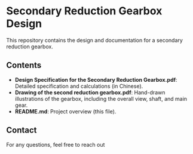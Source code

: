 # Secondary Reduction Gearbox Design

This repository contains the design and documentation for a secondary reduction gearbox.

## Contents

- **Design Specification for the Secondary Reduction Gearbox.pdf**: Detailed specification and calculations (in Chinese).
- **Drawing of the second reduction gearbox.pdf**: Hand-drawn illustrations of the gearbox, including the overall view, shaft, and main gear.
- **README.md**: Project overview (this file).



## Contact

For any questions, feel free to reach out
